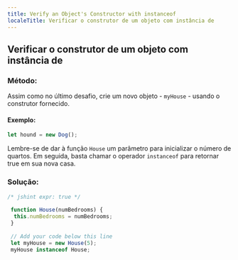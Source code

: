 ```yaml
---
title: Verify an Object's Constructor with instanceof
localeTitle: Verificar o construtor de um objeto com instância de
---
```

## Verificar o construtor de um objeto com instância de

### Método:

Assim como no último desafio, crie um novo objeto - `myHouse` - usando o construtor fornecido.

#### Exemplo:

```javascript
let hound = new Dog(); 
```

Lembre-se de dar à função `House` um parâmetro para inicializar o número de quartos. Em seguida, basta chamar o operador `instanceof` para retornar true em sua nova casa.

### Solução:

```javascript
/* jshint expr: true */ 
 
 function House(numBedrooms) { 
  this.numBedrooms = numBedrooms; 
 } 
 
 // Add your code below this line 
 let myHouse = new House(5); 
 myHouse instanceof House; 

```